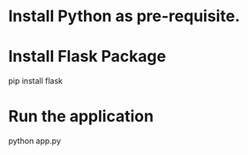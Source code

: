 # Install Python as pre-requisite.

# Install Flask Package
pip install flask

# Run the application
python app.py
